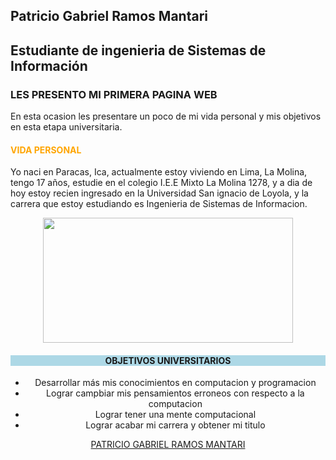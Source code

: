 <html>

<body>
<section class="page-header">
      <h1 class="project-name">Patricio Gabriel Ramos Mantari</h1>
      <h2 class="project-tagline">Estudiante de ingenieria de Sistemas de Información</h2>
</section>

<h3><b>LES PRESENTO MI PRIMERA PAGINA WEB</b></h3>
<p>En esta ocasion les presentare un poco de mi vida personal y mis objetivos en esta etapa universitaria.</p>
<h4 style="color:orange;">VIDA PERSONAL</h4>
 <p> Yo naci en Paracas, Ica, actualmente estoy viviendo en Lima, La Molina, tengo 17 años, estudie en el colegio I.E.E Mixto La Molina 1278, y a dia de hoy estoy recien ingresado en la Universidad San ignacio de Loyola, y la carrera que estoy estudiando es Ingenieria de Sistemas de Informacion.</p>
<center>
<image src="https://posgrado.utec.edu.pe/wp-content/uploads/2021/03/conoce-las-becas-para-la-maestria-de-especializacion-en-computer-science-de-utec-2021-i.jpg" 		width="400px" height="200px">
<center/>
<h4 style="text-align:center;background-color:lightblue">OBJETIVOS UNIVERSITARIOS</h4>
        	 <ul>
  				<li>Desarrollar más mis conocimientos en computacion y 									programacion</li>
  				<li>Lograr campbiar mis pensamientos erroneos con respecto a la computacion</li>
  				<li>Lograr tener una mente computacional</li>
                <li>Lograr acabar mi carrera y obtener mi titulo</li>
				</ul>
               
 <a href="http://patriciogabrielramosmantari.me/">PATRICIO GABRIEL RAMOS MANTARI</a>



<body/>




